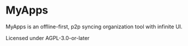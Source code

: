 # MyApps

MyApps is an offline-first, p2p syncing organization tool with infinite UI.

Licensed under AGPL-3.0-or-later